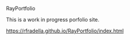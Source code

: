 RayPortfolio

This is a work in progress porfolio site.

https://rfradella.github.io/RayPortfolio/index.html
